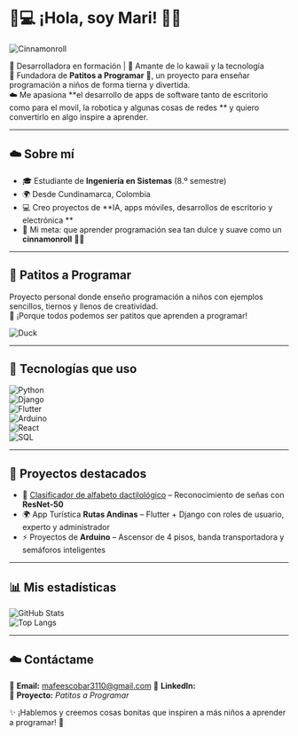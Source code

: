 

<!--
**Mari1345Espu/Mari1345Espu** is a ✨ _special_ ✨ repository because its `README.md` (this file) appears on your GitHub profile.

Here are some ideas to get you started:

- 🔭 I’m currently working on ...
- 🌱 I’m currently learning ...
- 👯 I’m looking to collaborate on ...
- 🤔 I’m looking for help with ...
- 💬 Ask me about ...
- 📫 How to reach me: ...
- 😄 Pronouns: ...
- ⚡ Fun fact: ...
-->
# 🐥💻 ¡Hola, soy Mari! 🌸💙  

![Cinnamonroll](https://i.imgur.com/YJdJ9Xb.gif)  

💙 Desarrolladora en formación | 🌸 Amante de lo kawaii y la tecnología  
🐥 Fundadora de **Patitos a Programar** 🦆, un proyecto para enseñar programación a niños de forma tierna y divertida.  
☁️ Me apasiona **el desarrollo de apps de software tanto de escritorio como para el movil, la robotica y algunas cosas de redes ** y quiero convertirlo en algo inspire a aprender.  

---

## ☁️ Sobre mí  

- 🎓 Estudiante de **Ingeniería en Sistemas** (8.º semestre)  
- 🌍 Desde Cundinamarca, Colombia  
- 💻 Creo proyectos de **IA, apps móviles, desarrollos de escritorio y electrónica **  
- 💙 Mi meta: que aprender programación sea tan dulce y suave como un **cinnamonroll** 🥯✨  

---

## 🦆 Patitos a Programar  

Proyecto personal donde enseño programación a niños con ejemplos sencillos, tiernos y llenos de creatividad.  
🐥 ¡Porque todos podemos ser patitos que aprenden a programar!  

![Duck](https://media.tenor.com/0AVbKGY_MxIAAAAj/duck-duckling.gif)  

---

## 💙 Tecnologías que uso  

![Python](https://img.shields.io/badge/Python-89CFF0?style=for-the-badge&logo=python&logoColor=white)  
![Django](https://img.shields.io/badge/Django-A7C7E7?style=for-the-badge&logo=django&logoColor=white)  
![Flutter](https://img.shields.io/badge/Flutter-B0E0E6?style=for-the-badge&logo=flutter&logoColor=white)  
![Arduino](https://img.shields.io/badge/Arduino-ADD8E6?style=for-the-badge&logo=arduino&logoColor=white)  
![React](https://img.shields.io/badge/React-87CEEB?style=for-the-badge&logo=react&logoColor=white)  
![SQL](https://img.shields.io/badge/SQL-5DADEC?style=for-the-badge&logo=postgresql&logoColor=white)  

---

## 🐥 Proyectos destacados  

- 🧠 [Clasificador de alfabeto dactilológico](https://github.com/Mari1345Espu/Clasificador-de-alfabeto_dactilol-gico) – Reconocimiento de señas con **ResNet-50**  
- 🌍 App Turística **Rutas Andinas** – Flutter + Django con roles de usuario, experto y administrador  
- ⚡ Proyectos de **Arduino** – Ascensor de 4 pisos, banda transportadora y semáforos inteligentes  

---

## 📊 Mis estadísticas  

![GitHub Stats](https://github-readme-stats.vercel.app/api?username=Mari1345Espu&show_icons=true&theme=tokyonight&title_color=89CFF0&icon_color=ADD8E6)  
![Top Langs](https://github-readme-stats.vercel.app/api/top-langs/?username=Mari1345Espu&layout=compact&theme=tokyonight&title_color=89CFF0)  

---

## ☁️ Contáctame  

💌 **Email:** mafeescobar3110@gmail.com
🌸 **LinkedIn:**  
🦆 **Proyecto:** *Patitos a Programar*  

✨ ¡Hablemos y creemos cosas bonitas que inspiren a más niños a aprender a programar! 💙

